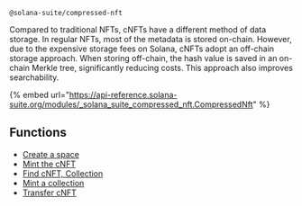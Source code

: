 `@solana-suite/compressed-nft`

Compared to traditional NFTs, cNFTs have a different method of data storage. In
regular NFTs, most of the metadata is stored on-chain. However, due to the
expensive storage fees on Solana, cNFTs adopt an off-chain storage approach.
When storing off-chain, the hash value is saved in an on-chain Merkle tree,
significantly reducing costs. This approach also improves searchability.

{% embed url="https://api-reference.solana-suite.org/modules/_solana_suite_compressed_nft.CompressedNft" %}

## Functions

- [Create a space](./space.md)
- [Mint the cNFT](./mint.md)
- [Find cNFT, Collection](./find.md)
- [Mint a collection](./mint-collection.md)
- [Transfer cNFT](./transfer.md)

